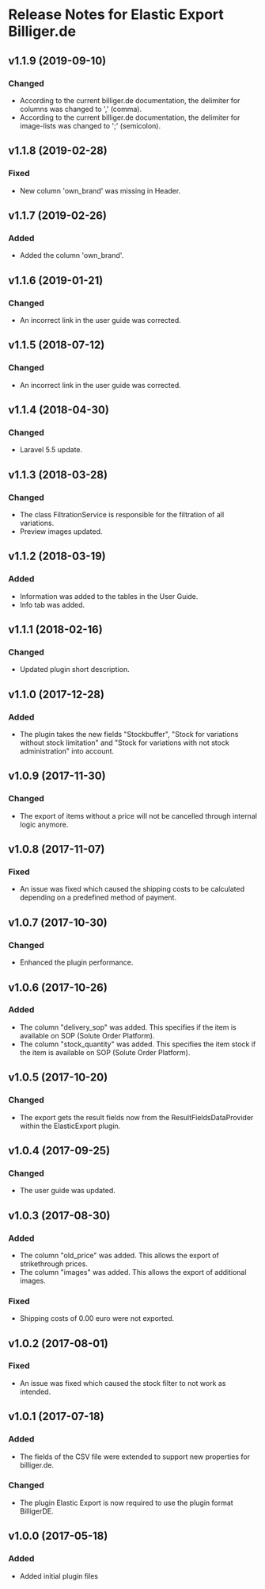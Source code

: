 # Release Notes for Elastic Export Billiger.de

## v1.1.9 (2019-09-10)

### Changed
- According to the current billiger.de documentation, the delimiter for columns was changed to ',' (comma).
- According to the current billiger.de documentation, the delimiter for image-lists was changed to ';' (semicolon).

## v1.1.8 (2019-02-28)

### Fixed
- New column 'own_brand' was missing in Header.

## v1.1.7 (2019-02-26)

### Added
- Added the column 'own_brand'.

## v1.1.6 (2019-01-21)

### Changed
- An incorrect link in the user guide was corrected.

## v1.1.5 (2018-07-12)

### Changed
- An incorrect link in the user guide was corrected.

## v1.1.4 (2018-04-30)

### Changed
- Laravel 5.5 update.

## v1.1.3 (2018-03-28)

### Changed
- The class FiltrationService is responsible for the filtration of all variations.
- Preview images updated.

## v1.1.2 (2018-03-19)

### Added
- Information was added to the tables in the User Guide.
- Info tab was added.

## v1.1.1 (2018-02-16)

### Changed
- Updated plugin short description.

## v1.1.0 (2017-12-28)

### Added
- The plugin takes the new fields "Stockbuffer", "Stock for variations without stock limitation" and "Stock for variations with not stock administration" into account.

## v1.0.9 (2017-11-30)

### Changed
- The export of items without a price will not be cancelled through internal logic anymore.
## v1.0.8 (2017-11-07)

### Fixed
- An issue was fixed which caused the shipping costs to be calculated depending on a predefined method of payment.

## v1.0.7 (2017-10-30)

### Changed
- Enhanced the plugin performance.

## v1.0.6 (2017-10-26)

### Added
- The column "delivery_sop" was added. This specifies if the item is available on SOP (Solute Order Platform).
- The column "stock_quantity" was added. This specifies the item stock if the item is available on SOP (Solute Order Platform).

## v1.0.5 (2017-10-20)

### Changed
- The export gets the result fields now from the ResultFieldsDataProvider within the ElasticExport plugin.

## v1.0.4 (2017-09-25)

### Changed
- The user guide was updated.

## v1.0.3 (2017-08-30)

### Added
- The column "old_price" was added. This allows the export of strikethrough prices.
- The column "images" was added. This allows the export of additional images.

### Fixed
- Shipping costs of 0.00 euro were not exported.

## v1.0.2 (2017-08-01)

### Fixed
- An issue was fixed which caused the stock filter to not work as intended.

## v1.0.1 (2017-07-18)

### Added
- The fields of the CSV file were extended to support new properties for billiger.de.

### Changed
- The plugin Elastic Export is now required to use the plugin format BilligerDE.

## v1.0.0 (2017-05-18)
 
### Added
- Added initial plugin files
